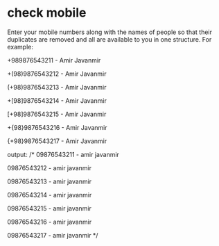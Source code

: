 # check mobile
Enter your mobile numbers along with the names of people so that their duplicates are removed and all are available to you in one structure.
For example:

+989876543211 - Amir Javanmir

+(98)9876543212 - Amir Javanmir

(+98)9876543213 - Amir Javanmir

+[98]9876543214 - Amir Javanmir

[+98]9876543215 - Amir Javanmir

+{98}9876543216 - Amir Javanmir

{+98}9876543217 - Amir Javanmir


output:
/*
09876543211 - amir javanmir

09876543212 - amir javanmir

09876543213 - amir javanmir

09876543214 - amir javanmir

09876543215 - amir javanmir

09876543216 - amir javanmir

09876543217 - amir javanmir
*/
